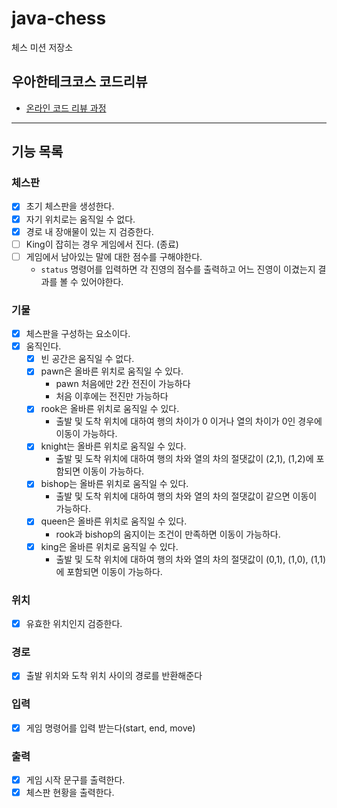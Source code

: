 # java-chess

체스 미션 저장소

## 우아한테크코스 코드리뷰

- [온라인 코드 리뷰 과정](https://github.com/woowacourse/woowacourse-docs/blob/master/maincourse/README.md)

----

## 기능 목록

### 체스판
- [x] 초기 체스판을 생성한다.
- [x] 자기 위치로는 움직일 수 없다.
- [x] 경로 내 장애물이 있는 지 검증한다.
- [ ] King이 잡히는 경우 게임에서 진다. (종료)
- [ ] 게임에서 남아있는 말에 대한 점수를 구해야한다.
  - `status` 명령어를 입력하면 각 진영의 점수를 출력하고 어느 진영이 이겼는지 결과를 볼 수 있어야한다.

### 기물 
- [x] 체스판을 구성하는 요소이다.
- [x] 움직인다.
    - [x] 빈 공간은 움직일 수 없다.
    - [x] pawn은 올바른 위치로 움직일 수 있다.
      - pawn 처음에만 2칸 전진이 가능하다
      - 처음 이후에는 전진만 가능하다
    - [x] rook은 올바른 위치로 움직일 수 있다.
      - 출발 및 도착 위치에 대하여 행의 차이가 0 이거나 열의 차이가 0인 경우에 이동이 가능하다.
    - [x] knight는 올바른 위치로 움직일 수 있다.
      - 출발 및 도착 위치에 대하여 행의 차와 열의 차의 절댓값이 (2,1), (1,2)에 포함되면 이동이 가능하다.
    - [x] bishop는 올바른 위치로 움직일 수 있다.
      - 출발 및 도착 위치에 대하여 행의 차와 열의 차의 절댓값이 같으면 이동이 가능하다.
    - [x] queen은 올바른 위치로 움직일 수 있다.
      - rook과 bishop의 움지이는 조건이 만족하면 이동이 가능하다.
    - [x] king은 올바른 위치로 움직일 수 있다.
      - 출발 및 도착 위치에 대하여 행의 차와 열의 차의 절댓값이 (0,1), (1,0), (1,1)에 포함되면 이동이 가능하다.

### 위치 
- [x] 유효한 위치인지 검증한다.

### 경로
- [x] 출발 위치와 도착 위치 사이의 경로를 반환해준다

### 입력
- [x] 게임 명령어를 입력 받는다(start, end, move)

### 출력
- [x] 게임 시작 문구를 출력한다.
- [x] 체스판 현황을 출력한다.
